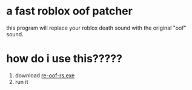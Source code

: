 # a fast roblox oof patcher
this program will replace your roblox death sound with the original "oof" sound.

# how do i use this?????
1. download [re-oof-rs.exe](https://github.com/i1vy/re-oof-rs/releases/latest/download/re-oof-rs.exe)
2. run it
